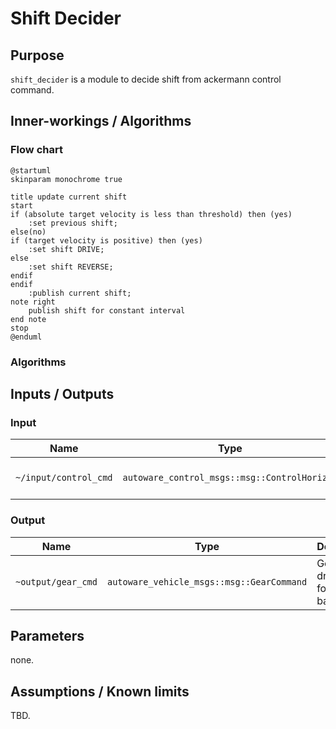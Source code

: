 # Shift Decider

## Purpose

`shift_decider` is a module to decide shift from ackermann control command.

## Inner-workings / Algorithms

### Flow chart

```plantuml
@startuml
skinparam monochrome true

title update current shift
start
if (absolute target velocity is less than threshold) then (yes)
    :set previous shift;
else(no)
if (target velocity is positive) then (yes)
    :set shift DRIVE;
else
    :set shift REVERSE;
endif
endif
    :publish current shift;
note right
    publish shift for constant interval
end note
stop
@enduml
```

### Algorithms

## Inputs / Outputs

### Input

| Name                  | Type                                  | Description                  |
| --------------------- | ------------------------------------- | ---------------------------- |
| `~/input/control_cmd` | `autoware_control_msgs::msg::ControlHorizon` | Control command for vehicle. |

### Output

| Name               | Type                                      | Description                        |
| ------------------ | ----------------------------------------- | ---------------------------------- |
| `~output/gear_cmd` | `autoware_vehicle_msgs::msg::GearCommand` | Gear for drive forward / backward. |

## Parameters

none.

## Assumptions / Known limits

TBD.
